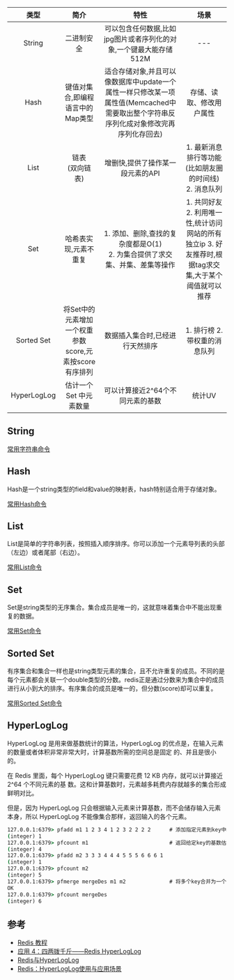 |    类型     |                          简介                          |                             特性                             |                             场景                             |
| :---------: | :----------------------------------------------------: | :----------------------------------------------------------: | :----------------------------------------------------------: |
|   String    |                       二进制安全                       | 可以包含任何数据,比如jpg图片或者序列化的对象,一个键最大能存储512M |                             ---                              |
|    Hash     |            键值对集合,即编程语言中的Map类型            | 适合存储对象,并且可以像数据库中update一个属性一样只修改某一项属性值(Memcached中需要取出整个字符串反序列化成对象修改完再序列化存回去) |                   存储、读取、修改用户属性                   |
|    List     |                   链表<br>(双向链表)                   |               增删快,提供了操作某一段元素的API               |    1. 最新消息排行等功能(比如朋友圈的时间线) 2. 消息队列     |
|     Set     |                 哈希表实现,元素不重复                  | 1. 添加、删除,查找的复杂度都是O(1) <br>2. 为集合提供了求交集、并集、差集等操作 | 1. 共同好友 2. 利用唯一性,统计访问网站的所有独立ip 3. 好友推荐时,根据tag求交集,大于某个阈值就可以推荐 |
| Sorted Set  | 将Set中的元素增加一个权重参数score,元素按score有序排列 |               数据插入集合时,已经进行天然排序                |                1. 排行榜 2. 带权重的消息队列                 |
| HyperLogLog |                 估计一个Set 中元素数量                 |               可以计算接近2^64个不同元素的基数               |                            统计UV                            |

## String

[常用字符串命令](https://www.redis.net.cn/tutorial/3508.html)

## Hash

Hash是一个string类型的field和value的映射表，hash特别适合用于存储对象。

[常用Hash命令](https://www.redis.net.cn/tutorial/3509.html)

## List

List是简单的字符串列表，按照插入顺序排序。你可以添加一个元素导列表的头部（左边）或者尾部（右边）。

[常用List命令](https://www.redis.net.cn/tutorial/3510.html)

## Set

Set是string类型的无序集合。集合成员是唯一的，这就意味着集合中不能出现重复的数据。

[常用Set命令](https://www.redis.net.cn/tutorial/3511.html)

## Sorted Set

有序集合和集合一样也是string类型元素的集合，且不允许重复的成员。不同的是每个元素都会关联一个double类型的分数。redis正是通过分数来为集合中的成员进行从小到大的排序。有序集合的成员是唯一的，但分数(score)却可以重复。

[常用Sorted Set命令](https://www.redis.net.cn/tutorial/3512.html)

## HyperLogLog

HyperLogLog 是用来做基数统计的算法，HyperLogLog 的优点是，在输入元素的数量或者体积非常非常大时，计算基数所需的空间总是固定 的、并且是很小的。

在 Redis 里面，每个 HyperLogLog 键只需要花费 12 KB 内存，就可以计算接近 2^64 个不同元素的基 数。这和计算基数时，元素越多耗费内存就越多的集合形成鲜明对比。

但是，因为 HyperLogLog 只会根据输入元素来计算基数，而不会储存输入元素本身，所以 HyperLogLog 不能像集合那样，返回输入的各个元素。

```cmd
127.0.0.1:6379> pfadd m1 1 2 3 4 1 2 3 2 2 2 2      # 添加指定元素到key中。
(integer) 1
127.0.0.1:6379> pfcount m1                          # 返回给定key的基数估算值。
(integer) 4
127.0.0.1:6379> pfadd m2 3 3 3 4 4 4 5 5 5 6 6 6 1
(integer) 1
127.0.0.1:6379> pfcount m2
(integer) 5
127.0.0.1:6379> pfmerge mergeDes m1 m2              # 将多个key合并为一个key
OK
127.0.0.1:6379> pfcount mergeDes
(integer) 6
```

## 参考

- [Redis 教程](https://www.redis.net.cn/tutorial/3501.html)
- [应用 4：四两拨千斤——Redis HyperLogLog](https://baijiahao.baidu.com/s?id=1611726471431642966&wfr=spider&for=pc)
- [Redis与HyperLogLog](https://www.jianshu.com/p/f008ae58336a)
- [Redis：HyperLogLog使用与应用场景](https://blog.csdn.net/maoyuanming0806/article/details/81814610)